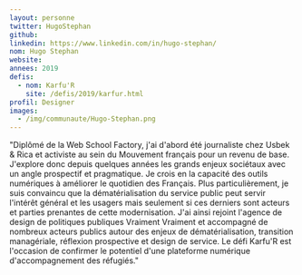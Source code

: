 ```yaml
---
layout: personne
twitter: HugoStephan
github:
linkedin: https://www.linkedin.com/in/hugo-stephan/
nom: Hugo Stephan
website:
annees: 2019
defis: 
  - nom: Karfu'R
    site: /defis/2019/karfur.html
profil: Designer
images:
  - /img/communaute/Hugo-Stephan.png 
---
```


"Diplômé de la Web School Factory, j'ai d'abord été journaliste chez Usbek & Rica et activiste au sein du Mouvement français pour un revenu de base. J'explore donc depuis quelques années les grands enjeux sociétaux avec un angle prospectif et pragmatique. Je crois en la capacité des outils numériques à améliorer le quotidien des Français. Plus particulièrement, je suis convaincu que la dématérialisation du service public peut servir l'intérêt général et les usagers mais seulement si ces derniers sont acteurs et parties prenantes de cette modernisation. J'ai ainsi rejoint l'agence de design de politiques publiques Vraiment Vraiment et accompagné de nombreux acteurs publics autour des enjeux de dématérialisation, transition managériale, réflexion prospective et design de service. Le défi Karfu'R est l'occasion de confirmer le potentiel d'une plateforme numérique d'accompagnement des réfugiés."
